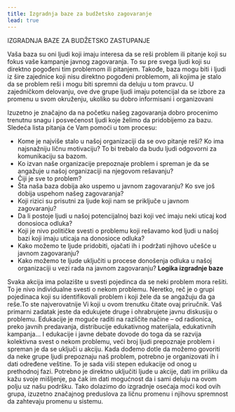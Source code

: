 ```yaml
---
title: Izgradnja baze za budžetsko zagovaranje
lead: true
---
```


IZGRADNJA BAZE ZA BUDŽETSKO ZASTUPANJE

Vaša baza su oni ljudi koji imaju interesa da se reši problem ili pitanje koji su fokus vaše kampanje javnog zagovaranja. To su pre svega ljudi koji su direktno pogođeni tim problemom ili pitanjem. Takođe, baza mogu biti i ljudi iz šire zajednice koji nisu direktno pogođeni problemom, ali kojima je stalo da se problem reši i mogu biti spremni da deluju u tom pravcu. U zajedničkom delovanju, ove dve grupe ljudi imaju potencijal da se izbore za promenu u svom okruženju, ukoliko su dobro informisani i organizovani

Izuzetno je značajno da na početku našeg zagovaranja dobro procenimo trenutnu snagu i posvećenost ljudi koje želimo da pridobijemo za bazu. Sledeća lista pitanja će Vam pomoći u tom procesu:

- Kome je najviše stalo u našoj organizaciji da se ovo pitanje reši? Ko ima najsnažniju ličnu motivaciju? To bi trebalo da budu ljudi odgovorni za komunikaciju sa bazom.
- Ko izvan naše organizacije prepoznaje problem i spreman je da se angažuje u našoj organizaciji na njegovom rešavanju?
- Čiji je sve to problem?
- Šta naša baza dobija ako uspemo u javnom zagovaranju? Ko sve još dobija uspehom našeg zagovaranja?
- Koji rizici su prisutni za ljude koji nam se priključe u javnom zagovaranju?
- Da li postoje ljudi u našoj potencijalnoj bazi koji već imaju neki uticaj kod donosioca odluka?
- Koji je nivo političke svesti o problemu koji rešavamo kod ljudi u našoj bazi koji imaju uticaja na donosioce odluka?
- Kako možemo te ljude pridobiti, ojačati ih i podržati njihovo učešće u javnom zagovaranju?
- Kako možemo te ljude uključiti u procese donošenja odluka u našoj organizaciji u vezi rada na javnom zagovaranju?
**Logika izgradnje baze**

Svaka akcija  ima polazište u svesti pojedinca da se neki problem mora rešiti. To je nivo individualne svesti o nekom problemu. Neretko, reč je o grupi pojedinaca koji su identifikovali problem i koji žele da se angažuju da ga reše.To ste najverovatnije Vi koji u ovom trenutku čitate ovaj priručnik.
Vaš primarni zadatak jeste da edukujete druge i ohrabrujete javnu diskusiju o problemu. Edukacije je moguće raditi na različite načine – od radionica, preko javnih predavanja, distribucije edukativnog materijala, edukativnih kampanja... I edukacije i javne debate dovode do toga da se razvija kolektivna svest o nekom problemu, veći broj ljudi prepoznaje problem i spreman je da se uključi u akciju.
Kada dođemo dotle da možemo govoriti da neke grupe ljudi prepoznaju naš problem, potrebno je organizovati ih i dati određene veštine. To je sada viši stepen edukacije od onog u prethodnoj fazi. Potrebno je direktno uključiti ljude u akcije, dati im priliku da kažu svoje mišljenje, pa čak im dati mogućnost da i sami deluju na ovom polju uz našu podršku. Tako dolazimo do izgradnje osećaja moći kod ovih grupa, izuzetno značajnog preduslova za ličnu promenu i njihovu spremnost da zahtevaju promenu u sistemu.
